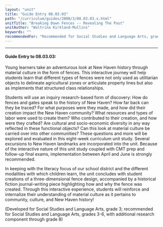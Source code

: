 ```yaml
---
layout: "unit"
title: "Guide Entry 08.03.03"
path: "/curriculum/guides/2008/3/08.03.03.x.html"
unitTitle: "Breaking Down Fences -- Revealing The Past"
unitAuthor: "Waltrina Kirkland-Mullins"
keywords: ""
recommendedFor: "Recommended for Social Studies and Language Arts, grade 3 and beyond"
---
```

<body>
<hr/>
<h4>
Guide Entry to 08.03.03:
</h4>
<p>
Young learners take an adventurous look at New Haven history through material culture in the form of fences. This interactive journey will help students learn that different types of fences were not only used as utilitarian objects to delineate agricultural zones or articulate property lines but also as implements that structured class relationships.
</p>
<p>
Students will use an inquiry research-based form of discovery: How do fences and gates speak to the history of New Haven? How far back can they be traced? For what purposes were they made, and how did their creation impact the New Haven community? What resources and types of labor were used to create them? Who contributed to their creation, and how were they crafted? Are cultural and socio-economic diversity in any way reflected in these functional objects? Can this look at material culture be carried over into other communities? These questions and more will be explored and evaluated in this eight-week curriculum unit study. Several excursions to New Haven landmarks are incorporated into the unit. Because of the interactive nature of this unit study coupled with CMT prep and follow-up final exams, implementation between April and June is strongly recommended.
</p>
<p>
In keeping with the literacy focus of our school district and the different modalities with which children learn, the unit concludes with student creations of a three-dimensional fence design, accompanied by a historical fiction journal-writing piece highlighting how and why the fence was created. Through this interactive experience, students will reinforce and internalize their understanding of material culture as it pertains to community, culture, and New Haven history!
</p>
<p>
(Developed for Social Studies and Language Arts, grade 3; recommended for Social Studies and Language Arts, grades 3-6, with additional research component through grade 8)
</p>
</body>
